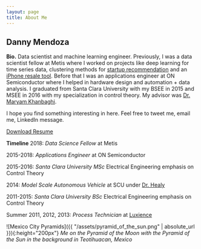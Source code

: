```yaml
---
layout: page
title: About Me
---
```

## Danny Mendoza

**Bio.** Data scientist and machine learning engineer. Previously, I was a data scientist fellow at Metis where I worked on projects like deep learning for time series data, clustering methods for [startup recommendation](https://jdmendoza.github.io/2019/02/07/discover-startups.html) and an [iPhone resale tool](https://jdmendoza.github.io/2018/10/14/iphone-tool.html). Before that I was an applications engineer at ON Semiconductor where I helped in hardware design and automation + data analysis. I graduated from Santa Clara University with my BSEE in 2015 and MSEE in 2016 with my specialization in control theory. My advisor was [Dr. Maryam Khanbaghi](https://www.scu.edu/engineering/faculty/khanbaghi-maryam/).

I hope you find something interesting in here. Feel free to tweet me, email me, LinkedIn message.

[Download   Resume](https://www.dropbox.com/s/7oz68yewusvgtch/jdmendoza_resume.pdf?dl=0)

**Timeline**
2018: *Data Science Fellow* at Metis

2015-2018: *Applications Engineer* at ON Semiconductor

2015-2016: *Santa Clara University MSc* Electrical Engineering emphasis on Control Theory

2014: *Model Scale Autonomous Vehicle* at SCU under [Dr. Healy](https://www.scu.edu/engineering/faculty/healy-tim/)

2011-2015: *Santa Clara University BSc* Electrical Engineering emphasis on Control Theory

Summer 2011, 2012, 2013: *Process Technician* at [Luxience](http://www.luxience.com/)


![Mexico City Pyramids]({{ "/assets/pyramid_of_the_sun.png" | absolute_url }}){:height="200px"}
*Me on the Pyramid of the Moon with the Pyramid of the Sun in the background in Teotihuacan, Mexico*
